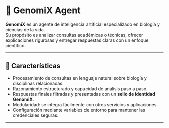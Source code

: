 # 🧬 GenomiX Agent

**GenomiX** es un agente de inteligencia artificial especializado en biología y ciencias de la vida.  
Su propósito es analizar consultas académicas o técnicas, ofrecer explicaciones rigurosas y entregar respuestas claras con un enfoque científico.  

---

## 🚀 Características

- Procesamiento de consultas en lenguaje natural sobre biología y disciplinas relacionadas.
- Razonamiento estructurado y capacidad de análisis paso a paso.
- Respuestas finales filtradas y presentadas con un **sello de identidad GenomiX**.
- Modularidad: se integra fácilmente con otros servicios y aplicaciones.
- Configuración mediante variables de entorno para mantener las credenciales seguras.

---
